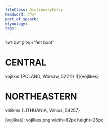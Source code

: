 ```yaml
---
fileClass: DictionaryEntry
headword: וואָליק
part_of_speech: 
etymology: 
tags: 
---
```

וואָליק
־עס
דער
'felt boot'

CENTRAL
========

vojlɩkɩs {POLAND, Warsaw, 52211}
![]{vojlikes}

NORTHEASTERN
==============

vólikʲes {LITHUANIA, Vilnius, 54257}

[vojlikes]: vojlikes.png width=82px height=25px